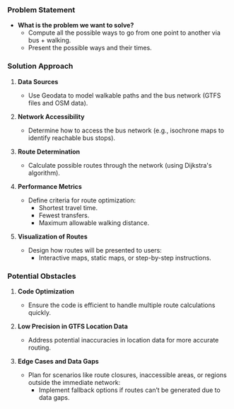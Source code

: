 ### Problem Statement

- **What is the problem we want to solve?**
    - Compute all the possible ways to go from one point to another via bus + walking.
    - Present the possible ways and their times.

### Solution Approach

1. **Data Sources**
    
    - Use Geodata to model walkable paths and the bus network (GTFS files and OSM data).
2. **Network Accessibility**
    
    - Determine how to access the bus network (e.g., isochrone maps to identify reachable bus stops).
3. **Route Determination**
    
    - Calculate possible routes through the network (using Dijkstra's algorithm).
4. **Performance Metrics**
    
    - Define criteria for route optimization:
        - Shortest travel time.
        - Fewest transfers.
        - Maximum allowable walking distance.
5. **Visualization of Routes**
    
    - Design how routes will be presented to users:
        - Interactive maps, static maps, or step-by-step instructions.

### Potential Obstacles

1. **Code Optimization**
    
    - Ensure the code is efficient to handle multiple route calculations quickly.
2. **Low Precision in GTFS Location Data**
    
    - Address potential inaccuracies in location data for more accurate routing.
3. **Edge Cases and Data Gaps**
    
    - Plan for scenarios like route closures, inaccessible areas, or regions outside the immediate network:
        - Implement fallback options if routes can’t be generated due to data gaps.